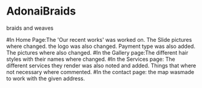 # AdonaiBraids
braids and weaves

#In Home Page:The 'Our recent works' was worked on.
              The Slide pictures where changed.
              the logo was also changed.
              Payment type was also added.
              The pictures where also changed.
#In the Gallery page:The different hair styles with their names where changed.
#In the Services page: The different services they render was also noted and added.
                      Things that where not necessary where commented.
#In the contact page: the map wasmade to work with the given address.
